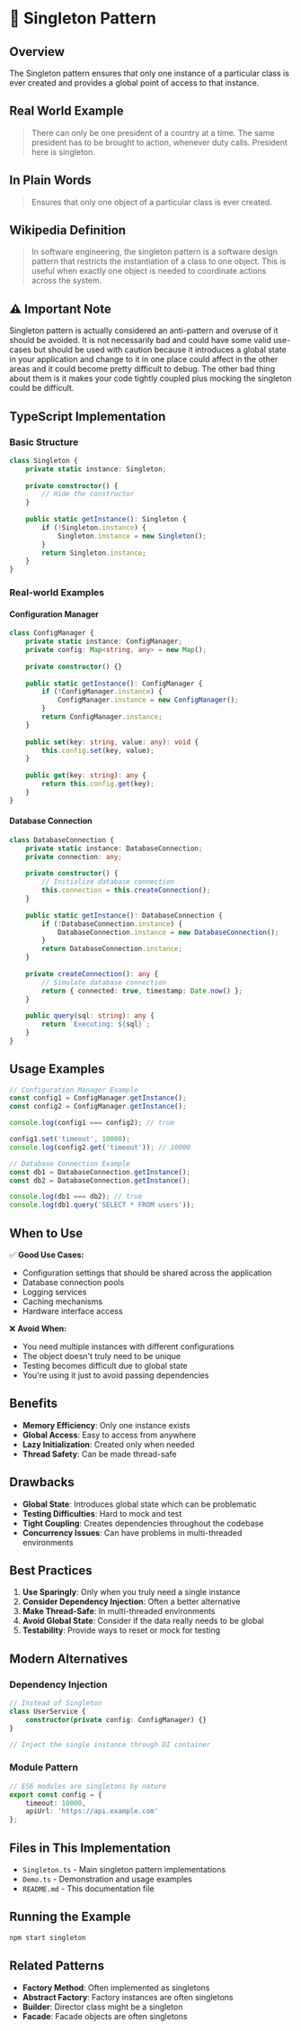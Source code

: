 # 💍 Singleton Pattern

## Overview

The Singleton pattern ensures that only one instance of a particular class is ever created and provides a global point of access to that instance.

## Real World Example

> There can only be one president of a country at a time. The same president has to be brought to action, whenever duty calls. President here is singleton.

## In Plain Words

> Ensures that only one object of a particular class is ever created.

## Wikipedia Definition

> In software engineering, the singleton pattern is a software design pattern that restricts the instantiation of a class to one object. This is useful when exactly one object is needed to coordinate actions across the system.

## ⚠️ Important Note

Singleton pattern is actually considered an anti-pattern and overuse of it should be avoided. It is not necessarily bad and could have some valid use-cases but should be used with caution because it introduces a global state in your application and change to it in one place could affect in the other areas and it could become pretty difficult to debug. The other bad thing about them is it makes your code tightly coupled plus mocking the singleton could be difficult.

## TypeScript Implementation

### Basic Structure

```typescript
class Singleton {
    private static instance: Singleton;
    
    private constructor() {
        // Hide the constructor
    }
    
    public static getInstance(): Singleton {
        if (!Singleton.instance) {
            Singleton.instance = new Singleton();
        }
        return Singleton.instance;
    }
}
```

### Real-world Examples

#### Configuration Manager
```typescript
class ConfigManager {
    private static instance: ConfigManager;
    private config: Map<string, any> = new Map();
    
    private constructor() {}
    
    public static getInstance(): ConfigManager {
        if (!ConfigManager.instance) {
            ConfigManager.instance = new ConfigManager();
        }
        return ConfigManager.instance;
    }
    
    public set(key: string, value: any): void {
        this.config.set(key, value);
    }
    
    public get(key: string): any {
        return this.config.get(key);
    }
}
```

#### Database Connection
```typescript
class DatabaseConnection {
    private static instance: DatabaseConnection;
    private connection: any;
    
    private constructor() {
        // Initialize database connection
        this.connection = this.createConnection();
    }
    
    public static getInstance(): DatabaseConnection {
        if (!DatabaseConnection.instance) {
            DatabaseConnection.instance = new DatabaseConnection();
        }
        return DatabaseConnection.instance;
    }
    
    private createConnection(): any {
        // Simulate database connection
        return { connected: true, timestamp: Date.now() };
    }
    
    public query(sql: string): any {
        return `Executing: ${sql}`;
    }
}
```

## Usage Examples

```typescript
// Configuration Manager Example
const config1 = ConfigManager.getInstance();
const config2 = ConfigManager.getInstance();

console.log(config1 === config2); // true

config1.set('timeout', 10000);
console.log(config2.get('timeout')); // 10000

// Database Connection Example
const db1 = DatabaseConnection.getInstance();
const db2 = DatabaseConnection.getInstance();

console.log(db1 === db2); // true
console.log(db1.query('SELECT * FROM users'));
```

## When to Use

✅ **Good Use Cases:**
- Configuration settings that should be shared across the application
- Database connection pools
- Logging services
- Caching mechanisms
- Hardware interface access

❌ **Avoid When:**
- You need multiple instances with different configurations
- The object doesn't truly need to be unique
- Testing becomes difficult due to global state
- You're using it just to avoid passing dependencies

## Benefits

- **Memory Efficiency**: Only one instance exists
- **Global Access**: Easy to access from anywhere
- **Lazy Initialization**: Created only when needed
- **Thread Safety**: Can be made thread-safe

## Drawbacks

- **Global State**: Introduces global state which can be problematic
- **Testing Difficulties**: Hard to mock and test
- **Tight Coupling**: Creates dependencies throughout the codebase
- **Concurrency Issues**: Can have problems in multi-threaded environments

## Best Practices

1. **Use Sparingly**: Only when you truly need a single instance
2. **Consider Dependency Injection**: Often a better alternative
3. **Make Thread-Safe**: In multi-threaded environments
4. **Avoid Global State**: Consider if the data really needs to be global
5. **Testability**: Provide ways to reset or mock for testing

## Modern Alternatives

### Dependency Injection
```typescript
// Instead of Singleton
class UserService {
    constructor(private config: ConfigManager) {}
}

// Inject the single instance through DI container
```

### Module Pattern
```typescript
// ES6 modules are singletons by nature
export const config = {
    timeout: 10000,
    apiUrl: 'https://api.example.com'
};
```

## Files in This Implementation

- `Singleton.ts` - Main singleton pattern implementations
- `Demo.ts` - Demonstration and usage examples
- `README.md` - This documentation file

## Running the Example

```bash
npm start singleton
```

## Related Patterns

- **Factory Method**: Often implemented as singletons
- **Abstract Factory**: Factory instances are often singletons
- **Builder**: Director class might be a singleton
- **Facade**: Facade objects are often singletons

